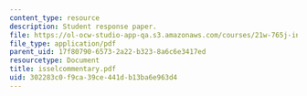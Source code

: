 ```yaml
---
content_type: resource
description: Student response paper.
file: https://ol-ocw-studio-app-qa.s3.amazonaws.com/courses/21w-765j-interactive-and-non-linear-narrative-theory-and-practice-spring-2004/302283c0f9ca39ce441db13ba6e963d4_isselcommentary.pdf
file_type: application/pdf
parent_uid: 17f80790-6573-2a22-b323-8a6c6e3417ed
resourcetype: Document
title: isselcommentary.pdf
uid: 302283c0-f9ca-39ce-441d-b13ba6e963d4
---
```

